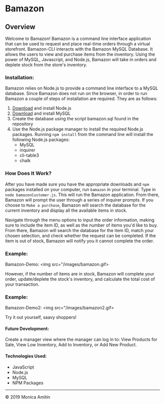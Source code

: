 # Bamazon

## Overview 
Welcome to Bamazon! Bamazon is a command line interface application that can be used to request and place real-time orders through a virtual storefront. Bamazon-CLI interacts with the Bamazon MySQL Database. It allows the users to view and purchase items from the inventory. Using the power of MySQL, Javascript, and Node.js, Bamazon will take in orders and deplete stock from the store's inventory.

### Installation:
Bamazon relies on Node.js to provide a command line interface to a MySQL database. Since Bamazon does not run on the browser, in order to run Bamazon a couple of steps of installation are required. They are as follows:

1. [Download](https://nodejs.org/en/download/) and install Node.js
2. [Download](https://dev.mysql.com/downloads/mysql/) and install MySQL
3. Create the database using the script bamazon.sql found in the repository 
4. Use the Node.js package manager to install the required Node.js packages. Running `npm install` from the command line will install the following Node.js packages:
    * MySQL
    * inquirer
    * cli-table3
    * chalk

### How Does It Work?
After you have made sure you have the appropriate downloads and `npm` packages installed on your computer, run  `bamazon` in your terminal. Type in `node bamazonCustomer.js`. This will run the Bamazon application. From there, Bamazon will prompt the user through a series of inquirer prompts. If you choose to `Make a purchase`, Bamazon will search the database for the current inventory and display all the available items in stock. 

Navigate through the menu options to input the order information, making sure to include the item ID, as well as the number of items you'd like to buy. From there, Bamazon will search the database for the item ID, match your chosen selection, and check whether the request can be completed. If the item is out of stock, Bamazon will notify you it cannot complete the order. 

### Example:

Bamazon-Demo:
<img src="/images/bamazon.gif>

However, if the number of items are in stock, Bamazon will complete your order, update/deplete the stock's inventory, and calculate the total cost of your transaction. 

### Example:

Bamazon-Demo2:
<img src="/images/bamazon2.gif>

Try it out yourself, saavy shoppers!

#### Future Development: 
Create a manager view where the manager can log in to: View Products for Sale, View Low Inventory, Add to Inventory, or Add New Product.

#### Technologies Used:
* JavaScript
* Node.js
* MySQL
* NPM Packages
---
© 2019 Monica Amitin 